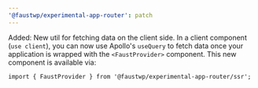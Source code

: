 ```yaml
---
'@faustwp/experimental-app-router': patch
---
```


Added: New util for fetching data on the client side. In a client component (`use client`), you can now use Apollo's `useQuery` to fetch data once your application is wrapped with the `<FaustProvider>` component. This new component is available via:

```tsx
import { FaustProvider } from '@faustwp/experimental-app-router/ssr';
```
